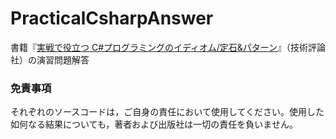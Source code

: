 # PracticalCsharpAnswer

書籍『[実戦で役立つ C#プログラミングのイディオム/定石&amp;パターン](http://www.amazon.co.jp/exec/obidos/ASIN/4774187585/gaius-22/)』（技術評論社）の演習問題解答

### 免責事項  
それぞれのソースコードは，ご自身の責任において使用してください。使用した如何なる結果についても，著者および出版社は一切の責任を負いません。
